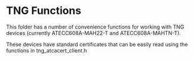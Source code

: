 # TNG Functions

This folder has a number of convenience functions for working with TNG devices
(currently ATECC608A-MAH22-T and ATECC608A-MAHTN-T).

These devices have standard certificates that can be easily read using the
functions in tng_atcacert_client.h